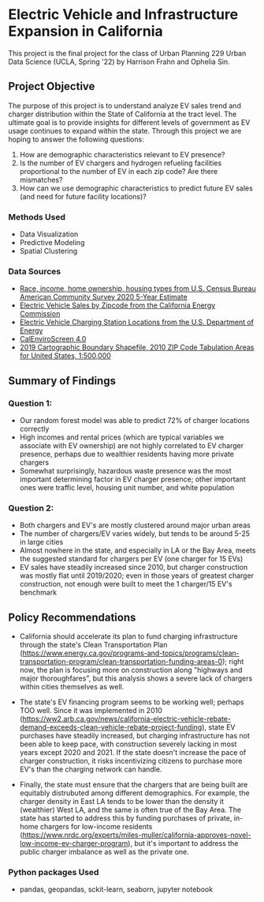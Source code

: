 # Electric Vehicle and Infrastructure Expansion in California

This project is the final project for the class of Urban Planning 229 Urban Data Science (UCLA, Spring '22) by Harrison Frahn and Ophelia Sin. 

## Project Objective
The purpose of this project is to understand analyze EV sales trend and charger distribution within the State of California at the tract level. The ultimate goal is to provide insights for different levels of government as EV usage continues to expand within the state.
Through this project we are hoping to answer the following questions:
1. How are demographic characteristics relevant to EV presence? 
2. Is the number of EV chargers and hydrogen refueling facilities proportional to the number of EV in each zip code? Are there mismatches?
3. How can we use demographic characteristics to predict future EV sales (and need for future facility locations)?

### Methods Used
- Data Visualization
- Predictive Modeling
- Spatial Clustering

### Data Sources
- [Race, income, home ownership, housing types from U.S. Census Bureau American Community Survey 2020 5-Year Estimate](https://www.census.gov/programs-surveys/acs)
- [Electric Vehicle Sales by Zipcode from the California Energy Commission](https://www.energy.ca.gov/files/zev-and-infrastructure-stats-data)
- [Electric Vehicle Charging Station Locations from the U.S. Department of Energy](https://afdc.energy.gov/fuels/electricity_locations.html#/find/nearest?fuel=ELEC)
- [CalEnviroScreen 4.0](https://oehha.ca.gov/calenviroscreen/report/calenviroscreen-40)
- [2019 Cartographic Boundary Shapefile, 2010 ZIP Code Tabulation Areas for United States, 1:500,000](https://catalog.data.gov/dataset/2019-cartographic-boundary-shapefile-2010-zip-code-tabulation-areas-for-united-states-1-500000)

## Summary of Findings

### Question 1:
- Our random forest model was able to predict 72% of charger locations correctly
- High incomes and rental prices (which are typical variables we associate with EV ownership) are not highly correlated to EV charger presence, perhaps due to wealthier residents having more private chargers
- Somewhat surprisingly, hazardous waste presence was the most important determining factor in EV charger presence; other important ones were  traffic level, housing unit number, and white population 
### Question 2: 
- Both chargers and EV's are mostly clustered around major urban areas
- The number of chargers/EV varies widely, but tends to be around 5-25 in large cities
- Almost nowhere in the state, and especially in LA or the Bay Area, meets the suggested standard for chargers per EV (one charger for 15 EVs)
- EV sales have steadily increased since 2010, but charger construction was mostly flat until 2019/2020; even in those years of greatest charger construction, not enough were built to meet the 1 charger/15 EV's benchmark


## Policy Recommendations
- California should accelerate its plan to fund charging infrastructure through the state's Clean Transportation Plan (https://www.energy.ca.gov/programs-and-topics/programs/clean-transportation-program/clean-transportation-funding-areas-0); right now, the plan is focusing more on construction along "highways and major thoroughfares", but this analysis shows a severe lack of chargers within cities themselves as well. 

- The state's EV financing program seems to be working well; perhaps TOO well. Since it was implemented in 2010 (https://ww2.arb.ca.gov/news/california-electric-vehicle-rebate-demand-exceeds-clean-vehicle-rebate-project-funding), state EV purchases have steadily increased, but charging infrastructure has not been able to keep pace, with construction severely lacking in most years except 2020 and 2021. If the state doesn't increase the pace of charger construction, it risks incentivizing citizens to purchase more EV's than the charging network can handle. 

- Finally, the state must ensure that the chargers that are being built are equitably distrubuted among different demographics. For example, the charger density in East LA tends to be lower than the density it (wealthier) West LA, and the same is often true of the Bay Area. The state has started to address this by funding purchases of private, in-home chargers for low-income residents (https://www.nrdc.org/experts/miles-muller/california-approves-novel-low-income-ev-charger-program), but it's important to address the public charger imbalance as well as the private one.

### Python packages Used
- pandas, geopandas, sckit-learn, seaborn, jupyter notebook
